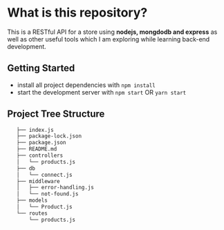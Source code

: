 # What is this repository?

This is a RESTful API for a store using **nodejs, mongdodb and express** as well as other useful tools which I am exploring while learning back-end development.

## Getting Started

- install all project dependencies with `npm install`
- start the development server with `npm start` OR `yarn start`

## Project Tree Structure

```bash
   ├── index.js
   ├── package-lock.json
   ├── package.json
   ├── README.md
   ├── controllers
   │   └── products.js
   ├── db
   │   └── connect.js
   ├── middleware
   │   ├── error-handling.js
   │   └── not-found.js
   ├── models
   │   └── Product.js
   └── routes
       └── products.js
```
